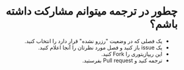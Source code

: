 <div dir="rtl">

# چطور در ترجمه میتوانم مشارکت داشته باشم؟

- یک فصلی که در وضعیت "رزرو نشده" قرار دارد را انتخاب کنید.
- یک issue باز کنید و فصل مورد نظرتان را آنجا اعلام کنید.
- این ریپازیتوری را Fork کنید.
- ترجمه کنید و Pull request بفرستید.
  
 </div>
